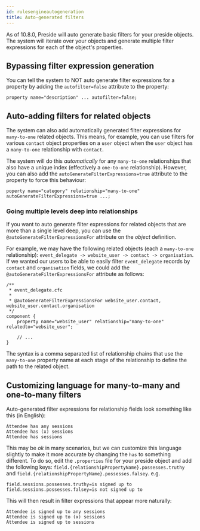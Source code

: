 ```yaml
---
id: rulesengineautogeneration
title: Auto-generated filters
---
```


As of 10.8.0, Preside will auto generate basic filters for your preside objects. The system will iterate over your objects and generate multiple filter expressions for each of the object's properties.

## Bypassing filter expression generation

You can tell the system to NOT auto generate filter expressions for a property by adding the `autofilter=false` attribute to the property:

```luceescript
property name="description" ... autofilter=false;
```

## Auto-adding filters for related objects

The system can also add automatically generated filter expressions for `many-to-one` related objects. This means, for example, you can use filters for various `contact` object properties on a `user` object when the `user` object has a `many-to-one` relationship with `contact`.

The system will do this _automatically_ for any `many-to-one` relationships that also have a unique index (effectively a `one-to-one` relationship). However, you can also add the `autoGenerateFilterExpressions=true` attribute to the property to force this behaviour:

```luceescript
poperty name="category" relationship="many-to-one" autoGenerateFilterExpressions=true ...;
```

### Going multiple levels deep into relationships

If you want to auto generate filter expressions for related objects that are more than a single level deep, you can use the `@autoGenerateFilterExpressionsFor` attribute on the _object_ definition. 

For example, we may have the following related objects (each a `many-to-one` relationship): `event_delegate -> website_user -> contact -> organisation`. If we wanted our users to be able to easily filter `event_delegate` records by `contact` and `organisation` fields, we could add the `@autoGenerateFilterExpressionsFor` attribute as follows:

```luceescript
/**
 * event_delegate.cfc
 *
 * @autoGenerateFilterExpressionsFor website_user.contact, website_user.contact.organisation
 */
component {
	property name="website_user" relationship="many-to-one" relatedto="website_user";

	// ...
}
```

The syntax is a comma separated list of relationship chains that use the `many-to-one` property name at each stage of the relationship to define the path to the related object.


## Customizing language for many-to-many and one-to-many filters

Auto-generated filter expressions for relationship fields look something like this (in English):

```
Attendee has any sessions
Attendee has (x) sessions
Attendee has sessions
```

This may be _ok_ in many scenarios, but we can customize this language slightly to make it more accurate by changing the `has` to something different. To do so, edit the `.properties` file for your preside object and add the following keys: `field.{relationshipPropertyName}.possesses.truthy` and `field.{relationshipPropertyName}.possesses.falsey`. e.g.

```properties
field.sessions.possesses.truthy=is signed up to
field.sessions.possesses.falsey=is not signed up to
```

This will then result in filter expressions that appear more naturally:

```
Attendee is signed up to any sessions
Attendee is signed up to (x) sessions
Attendee is signed up to sessions
```